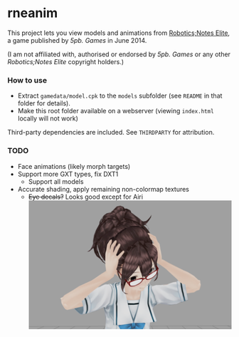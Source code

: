 # rneanim

This project lets you view models and animations from [Robotics;Notes Elite](https://vndb.org/v5883), a game published by *5pb. Games* in June 2014.

(I am not affiliated with, authorised or endorsed by *5pb. Games* or any other *Robotics;Notes Elite* copyright holders.)

### How to use

- Extract `gamedata/model.cpk` to the `models` subfolder (see `README` in that folder for details).
- Make this root folder available on a webserver (viewing `index.html` locally will not work)

Third-party dependencies are included. See `THIRDPARTY` for attribution.

### TODO

- Face animations (likely morph targets)
- Support more GXT types, fix DXT1
  - Support all models
- Accurate shading, apply remaining non-colormap textures
  - ~~Eye decals?~~ Looks good except for Airi
![AkiDamaged](akidamaged.png?raw=true "AkiDamaged")